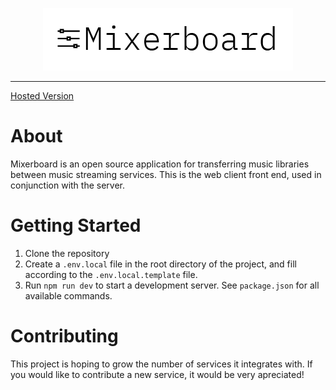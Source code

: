 <p align="center">
  <img src="https://raw.githubusercontent.com/mixerboard/brand/master/logos/logo-1x.png" alt="Mixerboard" />
</p>

-------------------

[Hosted Version](https://mixerboard.vercel.app/)

# About
Mixerboard is an open source application for transferring music libraries between music streaming services. This is the web client front end, used in conjunction with the server.

# Getting Started
1) Clone the repository
2) Create a `.env.local` file in the root directory of the project, and fill according to the `.env.local.template` file.
3) Run `npm run dev` to start a development server. See `package.json` for all available commands.

# Contributing
This project is hoping to grow the number of services it integrates with. If you would like to contribute a new service, it would be very apreciated!

